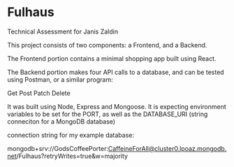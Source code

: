 # Fulhaus
Technical Assessment for Janis Zaldin

This project consists of two components: a Frontend, and a Backend.  

The Frontend portion contains a minimal shopping app built using React. 


The Backend portion makes four API calls to a database, and can be tested using Postman, or a similar program:

Get
Post
Patch
Delete

It was built using Node, Express and Mongoose.  It is expecting environment variables to be set for the PORT, as well as the DATABASE_URI (string conneciton for a MongoDB database)

connection string for my example database:

mongodb+srv://GodsCoffeePorter:CaffeineForAll@cluster0.lpoaz.mongodb.net/Fulhaus?retryWrites=true&w=majority
